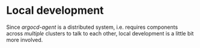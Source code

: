 # Local development

Since *argocd-agent* is a distributed system, i.e. requires components across *multiple* clusters to talk to each other, local development is a little bit more involved.